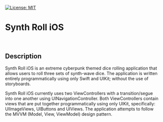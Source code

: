 [![License: MIT](https://img.shields.io/badge/License-MIT-yellow.svg)](https://opensource.org/licenses/MIT)

# Synth Roll iOS

<br>

## Description

Synth Roll iOS is an extreme cyberpunk themed dice rolling application that allows users to roll three sets of synth-wave dice. The application is written entirely programmatically using only Swift and UIKit; without the use of storyboards.

Synth Roll iOS currently uses two ViewControllers with a transition/segue into one another using UINavigationController. Both ViewControllers contain views that are put together programmatically using only UIKit, specifically: UIImageViews, UIButtons and UIViews. The application attempts to follow the MVVM (Model, View, ViewModel) design pattern.  

#

<br>
<br>
<br>